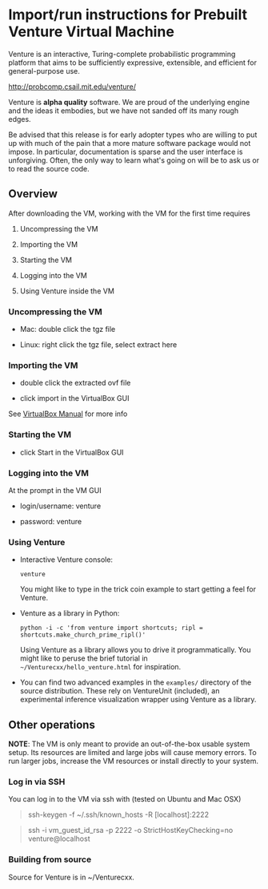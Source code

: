 Import/run instructions for Prebuilt Venture Virtual Machine
============================================================

Venture is an interactive, Turing-complete probabilistic programming
platform that aims to be sufficiently expressive, extensible, and
efficient for general-purpose use.

http://probcomp.csail.mit.edu/venture/

Venture is **alpha quality** software.  We are proud of the underlying
engine and the ideas it embodies, but we have not sanded off its many
rough edges.

Be advised that this release is for early adopter types who are
willing to put up with much of the pain that a more mature software
package would not impose.  In particular, documentation is sparse and
the user interface is unforgiving.  Often, the only way to learn
what's going on will be to ask us or to read the source code.

## Overview

After downloading the VM, working with the VM for the first time requires

1. Uncompressing the VM

1. Importing the VM

1. Starting the VM

1. Logging into the VM

1. Using Venture inside the VM

### Uncompressing the VM

- Mac: double click the tgz file

- Linux: right click the tgz file, select extract here

### Importing the VM

- double click the extracted ovf file

- click import in the VirtualBox GUI

See [VirtualBox Manual](https://www.virtualbox.org/manual/ch01.html#ovf) for more info

### Starting the VM

- click Start in the VirtualBox GUI

### Logging into the VM

At the prompt in the VM GUI

- login/username: venture

- password: venture

### Using Venture

-   Interactive Venture console:

        venture

    You might like to type in the trick coin example to start getting
    a feel for Venture.

-   Venture as a library in Python:

        python -i -c 'from venture import shortcuts; ripl = shortcuts.make_church_prime_ripl()'

    Using Venture as a library allows you to drive it
    programmatically.  You might like to peruse the brief tutorial
    in `~/Venturecxx/hello_venture.html` for inspiration.

-   You can find two advanced examples in the `examples/` directory of
    the source distribution.  These rely on VentureUnit (included), an
    experimental inference visualization wrapper using Venture as a
    library.

## Other operations

**NOTE**: The VM is only meant to provide an out-of-the-box usable
system setup.  Its resources are limited and large jobs will cause
memory errors.  To run larger jobs, increase the VM resources or
install directly to your system.

### Log in via SSH

You can log in to the VM via ssh with (tested on Ubuntu and Mac OSX)

> ssh-keygen -f ~/.ssh/known_hosts -R [localhost]:2222

> ssh -i vm_guest_id_rsa -p 2222 -o StrictHostKeyChecking=no venture@localhost

### Building from source

Source for Venture is in ~/Venturecxx.
